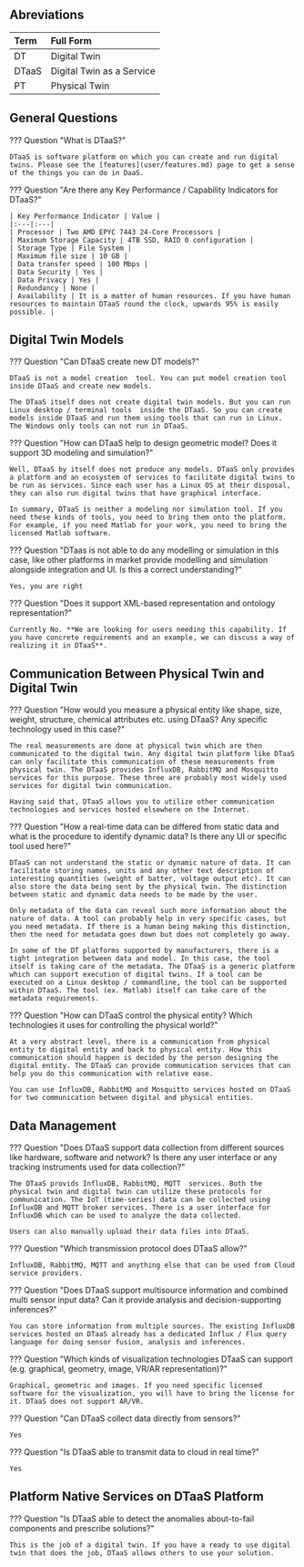 
## Abreviations

| Term | Full Form |
|:---|:---|
| DT | Digital Twin |
| DTaaS | Digital Twin as a Service |
| PT | Physical Twin |

## General Questions

??? Question "What is DTaaS?"

    DTaaS is software platform on which you can create and run digital twins. Please see the [features](user/features.md) page to get a sense of the things you can do in DaaS.

??? Question "Are there any Key Performance / Capability Indicators for DTaaS?"

    | Key Performance Indicator | Value |
    |:---|:---|
    | Processor | Two AMD EPYC 7443 24-Core Processors |
    | Maximum Storage Capacity | 4TB SSD, RAID 0 configuration |
    | Storage Type | File System |
    | Maximum file size | 10 GB |
    | Data transfer speed | 100 Mbps |
    | Data Security | Yes |
    | Data Privacy | Yes |
    | Redundancy | None |
    | Availability | It is a matter of human resources. If you have human resources to maintain DTaaS round the clock, upwards 95% is easily possible. |



## Digital Twin Models

??? Question "Can DTaaS create new DT models?"

    DTaaS is not a model creation  tool. You can put model creation tool inside DTaaS and create new models.

    The DTaaS itself does not create digital twin models. But you can run Linux desktop / terminal tools  inside the DTaaS. So you can create models inside DTaaS and run them using tools that can run in Linux. The Windows only tools can not run in DTaaS.


??? Question "How can DTaaS help to design geometric model? Does it support 3D modeling and simulation?"

    Well, DTaaS by itself does not produce any models. DTaaS only provides a platform and an ecosystem of services to facilitate digital twins to be run as services. Since each user has a Linux OS at their disposal, they can also run digital twins that have graphical interface.

    In summary, DTaaS is neither a modeling nor simulation tool. If you need these kinds of tools, you need to bring them onto the platform. For example, if you need Matlab for your work, you need to bring the licensed Matlab software. 


??? Question "DTaas is not able to do any modelling or simulation in this case, like other platforms in market provide modelling and simulation alongside integration and UI. Is this a correct understanding?"

    Yes, you are right


??? Question "Does it support XML-based representation and ontology representation?"

    Currently No. **We are looking for users needing this capability. If you have concrete requirements and an example, we can discuss a way of realizing it in DTaaS**. 


## Communication Between Physical Twin and Digital Twin

??? Question "How would you measure a physical entity like shape, size, weight, structure, chemical attributes etc. using DTaaS? Any specific technology used in this case?"

    The real measurements are done at physical twin which are then communicated to the digital twin. Any digital twin platform like DTaaS can only facilitate this communication of these measurements from physical twin. The DTaaS provides InfluxDB, RabbitMQ and Mosquitto services for this purpose. These three are probably most widely used services for digital twin communication. 

    Having said that, DTaaS allows you to utilize other communication technologies and services hosted elsewhere on the Internet.

??? Question "How a real-time data can be differed from static data and what is the procedure to identify dynamic data? Is there any UI or specific tool used here?"

    DTaaS can not understand the static or dynamic nature of data. It can facilitate storing names, units and any other text description of interesting quantities (weight of batter, voltage output etc). It can also store the data being sent by the physical twin. The distinction between static and dynamic data needs to be made by the user.

    Only metadata of the data can reveal such more information about the nature of data. A tool can probably help in very specific cases, but you need metadata. If there is a human being making this distinction, then the need for metadata goes down but does not completely go away.

    In some of the DT platforms supported by manufacturers, there is a tight integration between data and model. In this case, the tool itself is taking care of the metadata. The DTaaS is a generic platform which can support execution of digital twins. If a tool can be executed on a Linux desktop / commandline, the tool can be supported within DTaaS. The tool (ex. Matlab) itself can take care of the metadata requirements.


??? Question "How can DTaaS control the physical entity? Which technologies it uses for controlling the physical world?"

    At a very abstract level, there is a communication from physical entity to digital entity and back to physical entity. How this communication should happen is decided by the person designing the digital entity. The DTaaS can provide communication services that can help you do this communication with relative ease. 

    You can use InfluxDB, RabbitMQ and Mosquitto services hosted on DTaaS for two communication between digital and physical entities.



## Data Management

??? Question "Does DTaaS support data collection from different sources like hardware, software and network? Is there any user interface or any tracking instruments used for data collection?"

    The DTaaS provids InfluxDB, RabbitMQ, MQTT  services. Both the physical twin and digital twin can utilize these protocols for communication. The IoT (time-series) data can be collected using InfluxDB and MQTT broker services. There is a user interface for InfluxDB which can be used to analyze the data collected.

    Users can also manually upload their data files into DTaaS.


??? Question "Which transmission protocol does DTaaS allow?"

    InfluxDB, RabbitMQ, MQTT and anything else that can be used from Cloud service providers.


??? Question "Does DTaaS support multisource information and combined multi sensor input data? Can it provide analysis and decision-supporting inferences?"

    You can store information from multiple sources. The existing InfluxDB services hosted on DTaaS already has a dedicated Influx / Flux query language for doing sensor fusion, analysis and inferences.


??? Question "Which kinds of visualization technologies DTaaS can support (e.g. graphical, geometry, image, VR/AR representation)?"

    Graphical, geometric and images. If you need specific licensed software for the visualization, you will have to bring the license for it. DTaaS does not support AR/VR.

??? Question "Can DTaaS collect data directly from sensors?"

    Yes

??? Question "Is DTaaS able to transmit data to cloud in real time?"

    Yes

    
## Platform Native Services on DTaaS Platform

??? Question "Is DTaaS able to detect the anomalies about-to-fail components and prescribe solutions?"

    This is the job of a digital twin. If you have a ready to use digital twin that does the job, DTaaS allows others to use your solution.